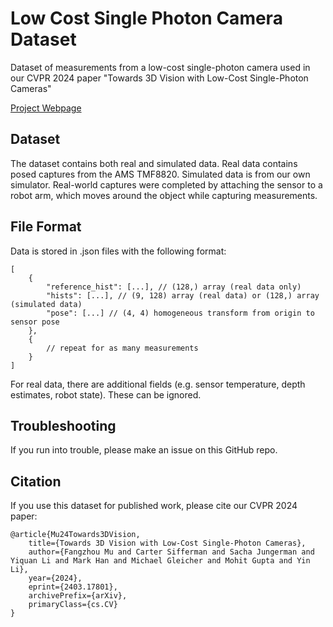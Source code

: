 # Low Cost Single Photon Camera Dataset

Dataset of measurements from a low-cost single-photon camera used in our CVPR 2024 paper "Towards 3D Vision with Low-Cost Single-Photon Cameras"

[Project Webpage](https://cpsiff.github.io/towards_3d_vision/)

## Dataset
The dataset contains both real and simulated data. Real data contains posed captures from the AMS TMF8820. Simulated data is from our own simulator. Real-world captures were completed by attaching the sensor to a robot arm, which moves around the object while capturing measurements.

## File Format
Data is stored in .json files with the following format:
```
[
    {
        "reference_hist": [...], // (128,) array (real data only)
        "hists": [...], // (9, 128) array (real data) or (128,) array (simulated data)
        "pose": [...] // (4, 4) homogeneous transform from origin to sensor pose
    },
    {
        // repeat for as many measurements
    }
]
```
For real data, there are additional fields (e.g. sensor temperature, depth estimates, robot state). These can be ignored.

## Troubleshooting
If you run into trouble, please make an issue on this GitHub repo.

## Citation
If you use this dataset for published work, please cite our CVPR 2024 paper:
```
@article{Mu24Towards3DVision,
    title={Towards 3D Vision with Low-Cost Single-Photon Cameras}, 
    author={Fangzhou Mu and Carter Sifferman and Sacha Jungerman and Yiquan Li and Mark Han and Michael Gleicher and Mohit Gupta and Yin Li},
    year={2024},
    eprint={2403.17801},
    archivePrefix={arXiv},
    primaryClass={cs.CV}
}
```